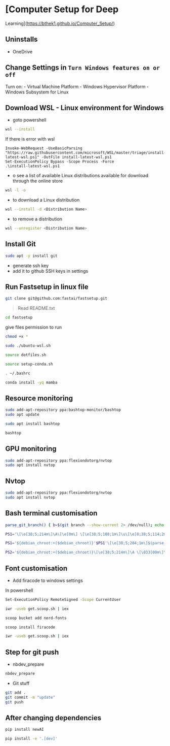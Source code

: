 # [Computer Setup for Deep
Learning](https://bthek1.github.io/Computer_Setup/)


<!-- WARNING: THIS FILE WAS AUTOGENERATED! DO NOT EDIT! -->

## Uninstalls

- OneDrive

## Change Settings in `Turn Windows features on or off`

Turn on: - Virtual Machine Platform - Windows Hypervisor Platform -
Windows Subsystem for Linux

## Download WSL - Linux environment for Windows

- goto powershell

``` sh
wsl --install
```

If there is error with wsl

    Invoke-WebRequest -UseBasicParsing "https://raw.githubusercontent.com/microsoft/WSL/master/triage/install-latest-wsl.ps1" -OutFile install-latest-wsl.ps1
    Set-ExecutionPolicy Bypass -Scope Process -Force
    .\install-latest-wsl.ps1

- o see a list of available Linux distributions available for download
  through the online store

``` sh
wsl -l -o
```

- to download a Linux distribution

``` sh
wsl --install -d <Distribution Name>
```

- to remove a distribution

``` sh
wsl --unregister <Distribution Name>
```

## Install Git

``` sh
sudo apt -y install git
```

- generate ssh key
- add it to github SSH keys in settings

## Run Fastsetup in linux file

``` sh
git clone git@github.com:fastai/fastsetup.git
```

> Read README.txt

``` sh
cd fastsetup
```

give files permission to run

``` sh
chmod +x *
```

``` sh
sudo ./ubuntu-wsl.sh
```

``` sh
source dotfiles.sh
```

``` sh
source setup-conda.sh
```

``` sh
. ~/.bashrc
```

``` sh
conda install -yq mamba
```

## Resource monitoring

``` sh
sudo add-apt-repository ppa:bashtop-monitor/bashtop
sudo apt update
```

``` sh
sudo apt install bashtop
```

``` sh
bashtop
```

## GPU monitoring

``` sh
sudo add-apt-repository ppa:flexiondotorg/nvtop
sudo apt install nvtop
```

## Nvtop

``` sh
sudo add-apt-repository ppa:flexiondotorg/nvtop
sudo apt install nvtop
```

## Bash terminal customisation

``` sh
parse_git_branch() { b=$(git branch --show-current 2> /dev/null); echo ${b:+" ($b)"}; }

PS1='\[\e[38;5;214m\]\A\[\e[0m\] \[\e[38;5;108;1m\]\u\[\e[0;38;5;114;2m\]@\[\e[0;38;5;119m\]\h\[\e[0m\] \[\e[38;5;117m\]\w'

PS1='${debian_chroot:+($debian_chroot)}'$PS1'\[\e[38;5;204;1m\]$(parse_git_branch)\[\033[00m\]\$ '

PS2='${debian_chroot:+($debian_chroot)}\[\e[38;5;214m\]\A \[\033[00m\]\$ '
```

## Font customisation

- Add firacode to windows settings

In powershell

``` sh
Set-ExecutionPolicy RemoteSigned -Scope CurrentUser
```

``` sh
iwr -useb get.scoop.sh | iex
```

``` sh
scoop bucket add nerd-fonts
```

``` sh
scoop install firacode
```

``` sh
iwr -useb get.scoop.sh | iex
```

## Step for git push

- nbdev_prepare

``` sh
nbdev_prepare
```

- Git stuff

``` sh
git add .
git commit -m "update"
git push
```

## After changing dependencies

``` sh
pip install newAI
```

``` sh
pip install -e '.[dev]'
```
